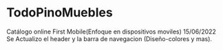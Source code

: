 # TodoPinoMuebles
Catálogo online
First Mobile(Enfoque en dispositivos moviles)
15/06/2022 Se Actualizo el header y la barra de navegacion (Diseño-colores y mas).
